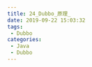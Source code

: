 ```yaml
---
title: 24_Dubbo_原理_
date: 2019-09-22 15:03:32
tags: 
 - Dubbo
categories:
 - Java
 - Dubbo
---
```


